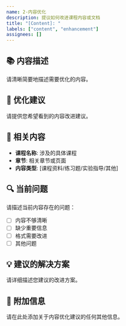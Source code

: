 ```yaml
---
name: 2-内容优化
description: 提议如何改进课程内容或文档
title: "[Content]: "
labels: ["content", "enhancement"]
assignees: []
---
```


## 📚 内容描述
请清晰简要地描述需要优化的内容。

## 🎯 优化建议
请提供您希望看到的内容改进建议。

## 📖 相关内容
- **课程名称**: 涉及的具体课程
- **章节**: 相关章节或页面
- **内容类型**: [课程资料/练习题/实验指导/其他]

## 🔍 当前问题
请描述当前内容存在的问题：
- [ ] 内容不够清晰
- [ ] 缺少重要信息
- [ ] 格式需要改进
- [ ] 其他问题

## 💡 建议的解决方案
请详细描述您建议的改进方案。

## 📝 附加信息
请在此处添加关于内容优化建议的任何其他信息。